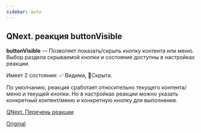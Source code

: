 ```yaml
---
sidebar: auto
---
```


## QNext. реакция buttonVisible

**buttonVisible** — Позволяет показать/скрыть кнопку контента или меню. Выбор раздела скрываемой кнопки и состояние доступны в настройках реакции.



Имеет 2 состояния: ✅ Видима, 🚫Скрыта.

По умолчанию, реакция сработает относительно текущего контента/меню и текущей кнопки. Но в настройках реакции можно указать конкретный контент/меню и конкретную кнопку для выполнения.



[QNext. Перечень реакции](/docs-test/ph/reactions)

[Original](https://telegra.ph/QNext-admin-reaction-buttonVisible-05-09)